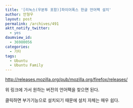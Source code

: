 ```yaml
---
title: '[리눅스(우분투 포함)]파이어폭스 한글 언어팩 설치'
author: 안형우
layout: post
permalink: /archives/491
aktt_notify_twitter:
  - yes
daumview_id:
  - 36980056
categories:
  - 기타
tags:
  - Ubuntu
  - Ubuntu Family
---
```

<a href="http://releases.mozilla.org/pub/mozilla.org/firefox/releases/" target="_blank">http://releases.mozilla.org/pub/mozilla.org/firefox/releases/</a>

<a href="http://releases.mozilla.org/pub/mozilla.org/firefox/releases/" target="_blank"></a>위 링크에 가서 원하는 버전의 언어팩을 찾으면 된다.

클릭하면 부가기능으로 설치되기 때문에 설치 자체는 매우 쉽다.